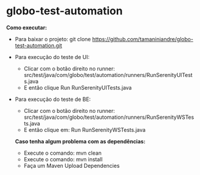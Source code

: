 # globo-test-automation

**Como executar:**
- Para baixar o projeto: 
  git clone https://github.com/tamaniniandre/globo-test-automation.git
- Para execução do teste de UI:
  - Clicar com o botão direito no runner: src/test/java/com/globo/test/automation/runners/RunSerenityUITests.java 
  - E então clique Run RunSerenityUITests.java 
- Para execução do teste de BE:
  - Clicar com o botão direito no runner: src/test/java/com/globo/test/automation/runners/RunSerenityWSTests.java
  - E então clique em: Run RunSerenityWSTests.java
  
  **Caso tenha algum problema com as dependências:**
    - Execute o comando: mvn clean
    - Execute o comando: mvn install
    - Faça um Maven Upload Dependencies
